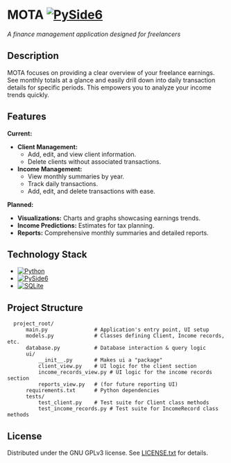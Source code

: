 # MOTA [![PySide6](https://img.shields.io/badge/PySide6-blue?logo=qt&logoColor=red)](https://www.pythonguis.com/pyside6-book/)

*A finance management application designed for freelancers*

## Description

MOTA focuses on providing a clear overview of your freelance earnings. See monthly totals at a glance and easily drill down into daily transaction details for specific periods.  This empowers you to analyze your income trends quickly.

## Features

**Current:**

* **Client Management:**
    * Add, edit, and view client information.
    * Delete clients without associated transactions.
* **Income Management:**
    * View monthly summaries by year.
    * Track daily transactions.
    * Add, edit, and delete transactions with ease.

**Planned:**

* **Visualizations:**  Charts and graphs showcasing earnings trends.
* **Income Predictions:** Estimates for tax planning.
* **Reports:** Comprehensive monthly summaries and detailed reports.

## Technology Stack

* [![Python](https://img.shields.io/badge/python-3973B3?style=for-the-badge&logo=python&logoColor=white)](https://www.python.org/)
* [![PySide6](https://img.shields.io/badge/PySide6-blue?logo=qt&logoColor=red)](https://www.pythonguis.com/pyside6-book/)
* [![SQLite](https://img.shields.io/badge/SQLite-07405E?style=for-the-badge&logo=sqlite&logoColor=white)](https://www.sqlite.org/index.html)


## Project Structure
```
  project_root/
      main.py               # Application's entry point, UI setup
      models.py             # Classes defining Client, Income records, etc.
      database.py           # Database interaction & query logic
      ui/
          __init__.py       # Makes ui a "package"
          client_view.py    # UI logic for the client section
          income_records_view.py # UI logic for the income records section
          reports_view.py   # (for future reporting UI)
      requirements.txt      # Python dependencies
      tests/
          test_client.py    # Test suite for Client class methods
          test_income_records.py # Test suite for IncomeRecord class methods

```

## License

Distributed under the GNU GPLv3 license.  See [LICENSE.txt](license.txt) for details.

